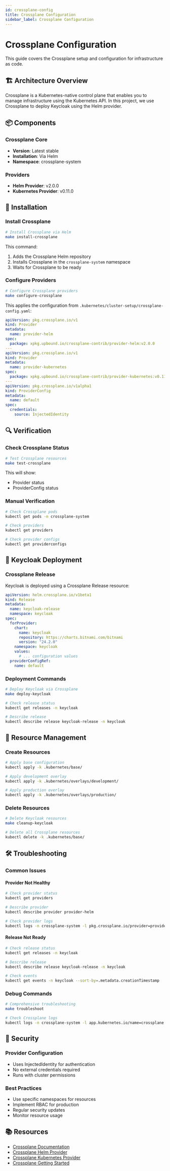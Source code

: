 ```yaml
---
id: crossplane-config
title: Crossplane Configuration
sidebar_label: Crossplane Configuration
---
```


# Crossplane Configuration

This guide covers the Crossplane setup and configuration for infrastructure as code.

## 🏗️ Architecture Overview

Crossplane is a Kubernetes-native control plane that enables you to manage infrastructure using the Kubernetes API. In this project, we use Crossplane to deploy Keycloak using the Helm provider.

## 📦 Components

### Crossplane Core
- **Version**: Latest stable
- **Installation**: Via Helm
- **Namespace**: crossplane-system

### Providers
- **Helm Provider**: v2.0.0
- **Kubernetes Provider**: v0.11.0

## 🔧 Installation

### Install Crossplane
```bash
# Install Crossplane via Helm
make install-crossplane
```

This command:
1. Adds the Crossplane Helm repository
2. Installs Crossplane in the `crossplane-system` namespace
3. Waits for Crossplane to be ready

### Configure Providers
```bash
# Configure Crossplane providers
make configure-crossplane
```

This applies the configuration from `.kubernetes/cluster-setup/crossplane-config.yaml`:

```yaml
apiVersion: pkg.crossplane.io/v1
kind: Provider
metadata:
  name: provider-helm
spec:
  package: xpkg.upbound.io/crossplane-contrib/provider-helm:v2.0.0
---
apiVersion: pkg.crossplane.io/v1
kind: Provider
metadata:
  name: provider-kubernetes
spec:
  package: xpkg.upbound.io/crossplane-contrib/provider-kubernetes:v0.11.0
---
apiVersion: pkg.crossplane.io/v1alpha1
kind: ProviderConfig
metadata:
  name: default
spec:
  credentials:
    source: InjectedIdentity
```

## 🔍 Verification

### Check Crossplane Status
```bash
# Test Crossplane resources
make test-crossplane
```

This will show:
- Provider status
- ProviderConfig status

### Manual Verification
```bash
# Check Crossplane pods
kubectl get pods -n crossplane-system

# Check providers
kubectl get providers

# Check provider configs
kubectl get providerconfigs
```

## 🚀 Keycloak Deployment

### Crossplane Release

Keycloak is deployed using a Crossplane Release resource:

```yaml
apiVersion: helm.crossplane.io/v1beta1
kind: Release
metadata:
  name: keycloak-release
  namespace: keycloak
spec:
  forProvider:
    chart:
      name: keycloak
      repository: https://charts.bitnami.com/bitnami
      version: "24.2.0"
    namespace: keycloak
    values:
      # ... configuration values
  providerConfigRef:
    name: default
```

### Deployment Commands
```bash
# Deploy Keycloak via Crossplane
make deploy-keycloak

# Check release status
kubectl get releases -n keycloak

# Describe release
kubectl describe release keycloak-release -n keycloak
```

## 🔄 Resource Management

### Create Resources
```bash
# Apply base configuration
kubectl apply -k .kubernetes/base/

# Apply development overlay
kubectl apply -k .kubernetes/overlays/development/

# Apply production overlay
kubectl apply -k .kubernetes/overlays/production/
```

### Delete Resources
```bash
# Delete Keycloak resources
make cleanup-keycloak

# Delete all Crossplane resources
kubectl delete -k .kubernetes/base/
```

## 🛠️ Troubleshooting

### Common Issues

#### Provider Not Healthy
```bash
# Check provider status
kubectl get providers

# Describe provider
kubectl describe provider provider-helm

# Check provider logs
kubectl logs -n crossplane-system -l pkg.crossplane.io/provider=provider-helm
```

#### Release Not Ready
```bash
# Check release status
kubectl get releases -n keycloak

# Describe release
kubectl describe release keycloak-release -n keycloak

# Check events
kubectl get events -n keycloak --sort-by=.metadata.creationTimestamp
```

### Debug Commands
```bash
# Comprehensive troubleshooting
make troubleshoot

# Check Crossplane logs
kubectl logs -n crossplane-system -l app.kubernetes.io/name=crossplane
```

## 🔐 Security

### Provider Configuration
- Uses InjectedIdentity for authentication
- No external credentials required
- Runs with cluster permissions

### Best Practices
- Use specific namespaces for resources
- Implement RBAC for production
- Regular security updates
- Monitor resource usage

## 📚 Resources

- [Crossplane Documentation](https://docs.crossplane.io/)
- [Crossplane Helm Provider](https://github.com/crossplane-contrib/provider-helm)
- [Crossplane Kubernetes Provider](https://github.com/crossplane-contrib/provider-kubernetes)
- [Crossplane Getting Started](https://docs.crossplane.io/getting-started/) 